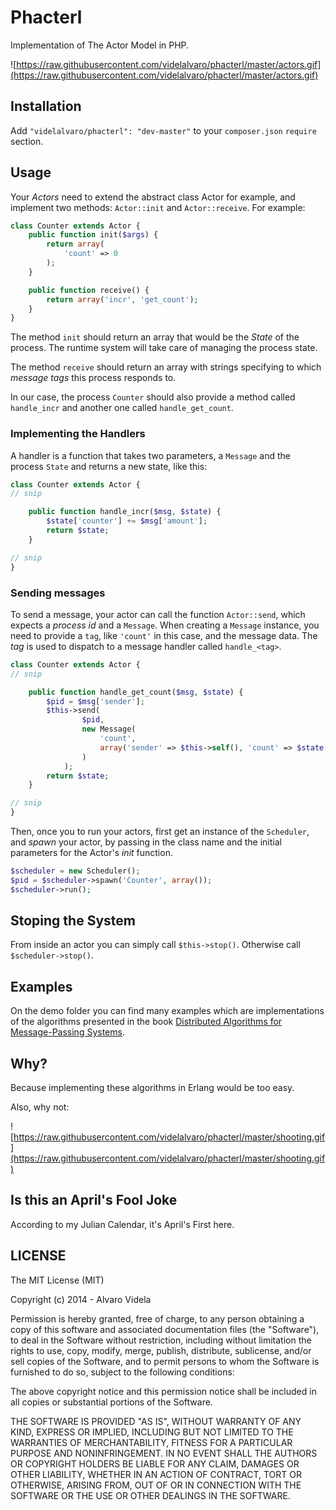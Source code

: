 # Phacterl #

Implementation of The Actor Model in PHP.

![https://raw.githubusercontent.com/videlalvaro/phacterl/master/actors.gif](https://raw.githubusercontent.com/videlalvaro/phacterl/master/actors.gif)

## Installation ##

Add `"videlalvaro/phacterl": "dev-master"` to your `composer.json` `require` section.

## Usage ##

Your _Actors_ need to extend the abstract class Actor for example, and
implement two methods: `Actor::init` and `Actor::receive`. For
example:

```php
class Counter extends Actor {
    public function init($args) {
        return array(
            'count' => 0
        );
    }

    public function receive() {
        return array('incr', 'get_count');
    }
}
```

The method `init` should return an array that would be the _State_ of the process. The runtime system will take care of managing the process state.

The method `receive` should return an array with strings specifying to which _message tags_ this process responds to.

In our case, the process `Counter` should also provide a method called `handle_incr` and another one called `handle_get_count`.

### Implementing the Handlers ###

A handler is a function that takes two parameters, a `Message` and the process `State` and returns a new state, like this:

```php
class Counter extends Actor {
// snip

    public function handle_incr($msg, $state) {
        $state['counter'] += $msg['amount'];
        return $state;
    }

// snip
}
```

### Sending messages ###

To send a message, your actor can call the function `Actor::send`,
which expects a _process id_ and a `Message`. When creating a
`Message` instance, you need to provide a `tag`, like `'count'` in
this case, and the message data. The _tag_ is used to dispatch to a
message handler called `handle_<tag>`.

```php
class Counter extends Actor {
// snip

    public function handle_get_count($msg, $state) {
        $pid = $msg['sender'];
        $this->send(
                $pid,
                new Message(
                    'count',
                    array('sender' => $this->self(), 'count' => $state['counter'])
                )
            );
        return $state;
    }

// snip
}
```

Then, once you to run your actors, first get an instance of the `Scheduler`, and _spawn_ your actor, by passing in the class name and the initial parameters for the Actor's _init_ function.

```php
$scheduler = new Scheduler();
$pid = $scheduler->spawn('Counter', array());
$scheduler->run();
```

## Stoping the System ##

From inside an actor you can simply call `$this->stop()`. Otherwise call `$scheduler->stop()`.

## Examples ##

On the demo folder you can find many examples which are
implementations of the algorithms presented in the book
[Distributed Algorithms for Message-Passing Systems](http://www.amazon.com/Distributed-Algorithms-Message-Passing-Systems-Michel/dp/3642381227/).

## Why? ##

Because implementing these algorithms in Erlang would be too easy.

Also, why not:

![https://raw.githubusercontent.com/videlalvaro/phacterl/master/shooting.gif](https://raw.githubusercontent.com/videlalvaro/phacterl/master/shooting.gif)

## Is this an April's Fool Joke ##

According to my Julian Calendar, it's April's First here.

## LICENSE ##

The MIT License (MIT)

Copyright (c) 2014 - Alvaro Videla

Permission is hereby granted, free of charge, to any person obtaining
a copy of this software and associated documentation files (the
"Software"), to deal in the Software without restriction, including
without limitation the rights to use, copy, modify, merge, publish,
distribute, sublicense, and/or sell copies of the Software, and to
permit persons to whom the Software is furnished to do so, subject to
the following conditions:

The above copyright notice and this permission notice shall be
included in all copies or substantial portions of the Software.

THE SOFTWARE IS PROVIDED "AS IS", WITHOUT WARRANTY OF ANY KIND,
EXPRESS OR IMPLIED, INCLUDING BUT NOT LIMITED TO THE WARRANTIES OF
MERCHANTABILITY, FITNESS FOR A PARTICULAR PURPOSE AND
NONINFRINGEMENT. IN NO EVENT SHALL THE AUTHORS OR COPYRIGHT HOLDERS BE
LIABLE FOR ANY CLAIM, DAMAGES OR OTHER LIABILITY, WHETHER IN AN ACTION
OF CONTRACT, TORT OR OTHERWISE, ARISING FROM, OUT OF OR IN CONNECTION
WITH THE SOFTWARE OR THE USE OR OTHER DEALINGS IN THE SOFTWARE.
